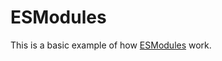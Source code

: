 # ESModules

This is a basic example of how [ESModules](https://developer.mozilla.org/en-US/docs/Web/JavaScript/Guide/Modules) work.
